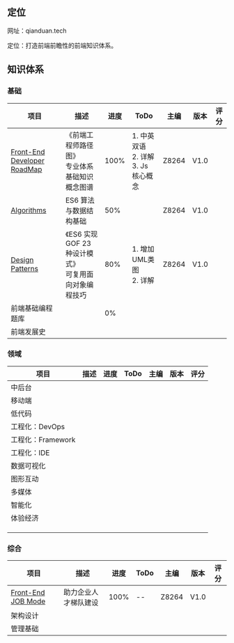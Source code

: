## 定位

网址：qianduan.tech

定位：打造前端前瞻性的前端知识体系。

## 知识体系

### 基础

| 项目                                                         | 描述                                                        | 进度 | ToDo                                         | 主编  | 版本 | 评分 |
| ------------------------------------------------------------ | ----------------------------------------------------------- | ---- | -------------------------------------------- | ----- | ---- | ---- |
| [Front-End Developer RoadMap](https://github.com/Z8264/frontend-developer-roadmap) | 《前端工程师路径图》<br />专业体系基础知识概念图谱          | 100% | 1. 中英双语<br />2. 详解<br />3. Js 核心概念 | Z8264 | V1.0 |      |
| [Algorithms](https://github.com/Z8264/algorithms)            | ES6 算法与数据结构基础                                      | 50%  |                                              | Z8264 | V1.0 |      |
| [Design Patterns](https://github.com/Z8264/design-patterns-es) | 《ES6 实现 GOF 23 种设计模式》 <br />可复用面向对象编程技巧 | 80%  | 1. 增加UML类图<br />2. 详解                  | Z8264 | V1.0 |      |
| 前端基础编程题库                                             |                                                             | 0%   |                                              |       |      |      |
| 前端发展史                                                   |                                                             |      |                                              |       |      |      |

### 领域

| 项目              | 描述 | 进度 | ToDo | 主编 | 版本 | 评分 |
| ----------------- | ---- | ---- | ---- | ---- | ---- | ---- |
| 中后台            |      |      |      |      |      |      |
| 移动端            |      |      |      |      |      |      |
| 低代码            |      |      |      |      |      |      |
| 工程化：DevOps    |      |      |      |      |      |      |
| 工程化：Framework |      |      |      |      |      |      |
| 工程化：IDE       |      |      |      |      |      |      |
| 数据可视化        |      |      |      |      |      |      |
| 图形互动          |      |      |      |      |      |      |
| 多媒体            |      |      |      |      |      |      |
| 智能化            |      |      |      |      |      |      |
| 体验经济          |      |      |      |      |      |      |
|                   |      |      |      |      |      |      |
|                   |      |      |      |      |      |      |
|                   |      |      |      |      |      |      |

### 综合

| 项目                                                         | 描述                 | 进度 | ToDo | 主编  | 版本 | 评分 |
| ------------------------------------------------------------ | -------------------- | ---- | ---- | ----- | ---- | ---- |
| [Front-End JOB Mode](https://github.com/Z8264/frontend-job-model) | 助力企业人才梯队建设 | 100% | --   | Z8264 | V1.0 |      |
| 架构设计                                                     |                      |      |      |       |      |      |
| 管理基础                                                     |                      |      |      |       |      |      |
